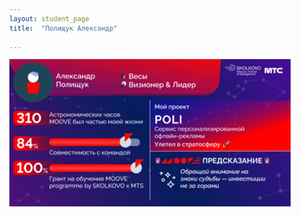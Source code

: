 ```yaml
---
layout: student_page
title:  "Полищук Александр"

---
```

<img class="img-fluid" src="/img/posts/Полищук Александр.png" alt="moove-1">
